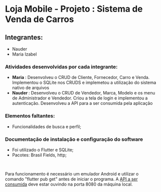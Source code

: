    <h1>Loja Mobile - Projeto : Sistema de Venda de Carros</h1>
   <h2>Integrantes:</h2>
   <ul>
     <li>Nauder </li>
     <li>Maria Izabel </li>
   </ul>


   <h3>Atividades desenvolvidas por cada integrante:</h3>
   <ul>
     <li><b> Maria </b>: Desenvolveu o CRUD de Cliente, Fornecedor, Carro e Venda. Implementou o SQLite nos CRUDS e implemetou a utilização do sistema nativo de arquivos</li>
     <li><b> Nauder </b>: Desenvolveu o CRUD de Vendedor, Marca, Modelo e os menu de Administrador e Vendedor. Criou a tela de login e implementou a autenticação. Desenvolveu a API para a ser consumida pela aplicação</li>
   </ul>

   <h3>Elementos faltantes:</h3>
   <ul>
     <li>Funcionalidades de busca e perfil;</li>
   </ul>

   <h3>Documentação de instalação e configuração do software</h3>
   <ul>
      <li> Foi utilizado o Flutter e SQLite; </li>
      <li> Pacotes: Brasil Fields, http; </li>
   </ul>
   <br>
 <p>Para funcionamento é necessário um emulador Android e utilizar o comando "flutter pub get" antes de iniciar o programa. A <a href="https://github.com/Nauder/api-controle-vendas-carros">API a ser consumida</a> deve estar ouvindo na porta 8080 da máquina local.</p>

